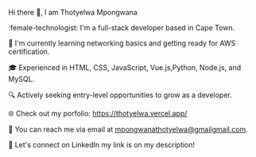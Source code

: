 Hi there :wave:, I am Thotyelwa Mpongwana

:female-technologist: I'm a full-stack developer based in Cape Town.

:seedling: I'm currently learning networking basics and getting ready for AWS certification.

:mortar_board: Experienced in HTML, CSS, JavaScript, Vue.js,Python, Node.js, and MySQL.

:mag: Actively seeking entry-level opportunities to grow as a developer.

:globe_with_meridians: Check out my porfolio: https://thotyelwa.vercel.app/

:e-mail: You can reach me via email at mpongwanathotyelwa@gmailgmail.com.

:link: Let's connect on LinkedIn my link is on my description!
